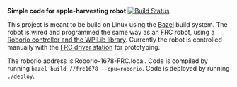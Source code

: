 **Simple code for apple-harvesting robot** 
[![Build Status](https://travis-ci.org/amannababanana/apple-picker.svg?branch=cpp)](https://travis-ci.org/amannababanana/apple-picker)



This project is meant to be build on Linux using the [Bazel](http://www.bazel.io) build system. The robot is wired and programmed the same way as an FRC robot, using [a Roborio controller and the WPILib library](https://wpilib.screenstepslive.com/s). Currently the robot is controlled manually with the [FRC driver station](https://wpilib.screenstepslive.com/s/4485/m/24192) for prototyping.

The roborio address is Roborio-1678-FRC.local. Code is compiled by running `bazel build //frc1678 --cpu=roborio`. Code is deployed by running `./deploy`.